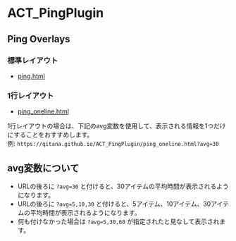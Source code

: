 # ACT_PingPlugin

## Ping Overlays

### 標準レイアウト

- [ping.html](ping_oneline.html)

### 1行レイアウト

- [ping_oneline.html](ping_oneline.html)

1行レイアウトの場合は、下記のavg変数を使用して、表示される情報を1つだけにすることをおすすめします。  
例: `https://qitana.github.io/ACT_PingPlugin/ping_oneline.html?avg=30`

## avg変数について

- URLの後ろに `?avg=30` と付けると、30アイテムの平均時間が表示されるようになります。
- URLの後ろに `?avg=5,10,30` と付けると、5アイテム、10アイテム、30アイテムの平均時間が表示されるようになります。
- 何も付けなかった場合は `?avg=5,30,60` が指定されたと見なして表示されます。

